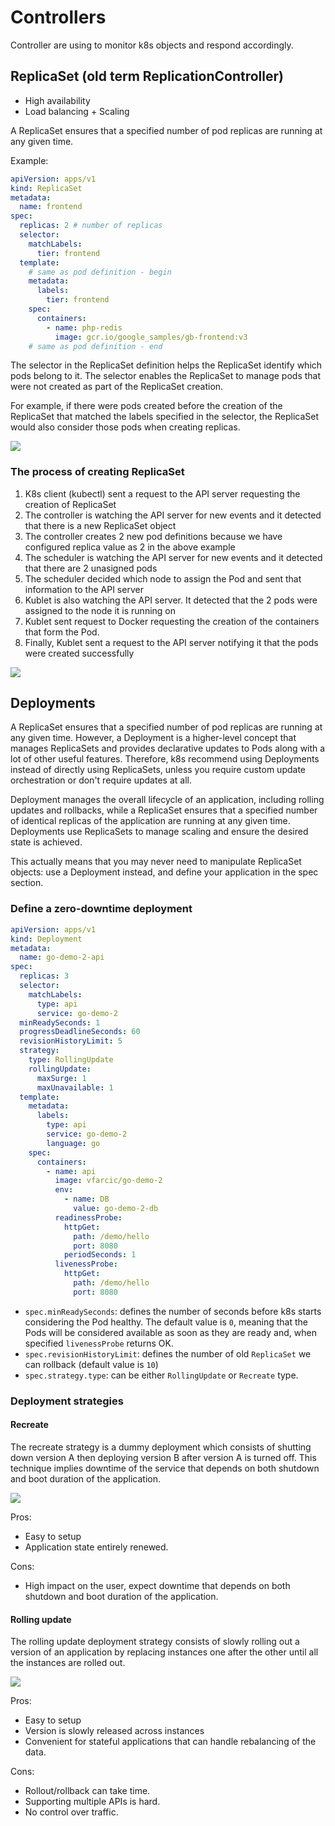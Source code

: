 # Controllers

Controller are using to monitor k8s objects and respond accordingly.

## ReplicaSet (old term ReplicationController)

- High availability
- Load balancing + Scaling

A ReplicaSet ensures that a specified number of pod replicas are running at any given time.

Example:

```yaml
apiVersion: apps/v1
kind: ReplicaSet
metadata:
  name: frontend
spec:
  replicas: 2 # number of replicas
  selector:
    matchLabels:
      tier: frontend
  template:
    # same as pod definition - begin
    metadata:
      labels:
        tier: frontend
    spec:
      containers:
        - name: php-redis
          image: gcr.io/google_samples/gb-frontend:v3
    # same as pod definition - end
```

The selector in the ReplicaSet definition helps the ReplicaSet identify which pods belong to it. The selector enables the ReplicaSet to manage pods that were not created as part of the ReplicaSet creation.

For example, if there were pods created before the creation of the ReplicaSet that matched the labels specified in the selector, the ReplicaSet would also consider those pods when creating replicas.

![](https://user-images.githubusercontent.com/17776979/222917753-7b914c80-7f9f-40f4-b56f-e0db6271a1b4.png)

### The process of creating ReplicaSet

1. K8s client (kubectl) sent a request to the API server requesting the creation of ReplicaSet
2. The controller is watching the API server for new events and it detected that there is a new ReplicaSet object
3. The controller creates 2 new pod definitions because we have configured replica value as 2 in the above example
4. The scheduler is watching the API server for new events and it detected that there are 2 unasigned pods
5. The scheduler decided which node to assign the Pod and sent that information to the API server
6. Kublet is also watching the API server. It detected that the 2 pods were assigned to the node it is running on
7. Kublet sent request to Docker requesting the creation of the containers that form the Pod.
8. Finally, Kublet sent a request to the API server notifying it that the pods were created successfully

![](https://user-images.githubusercontent.com/17776979/222917855-040c27d8-2d46-4d1a-b87f-14219a751074.png)

## Deployments

A ReplicaSet ensures that a specified number of pod replicas are running at any given time. However, a Deployment is a higher-level concept that manages ReplicaSets and provides declarative updates to Pods along with a lot of other useful features. Therefore, k8s recommend using Deployments instead of directly using ReplicaSets, unless you require custom update orchestration or don't require updates at all.

Deployment manages the overall lifecycle of an application, including rolling updates and rollbacks, while a ReplicaSet ensures that a specified number of identical replicas of the application are running at any given time. Deployments use ReplicaSets to manage scaling and ensure the desired state is achieved.

This actually means that you may never need to manipulate ReplicaSet objects: use a Deployment instead, and define your application in the spec section.

### Define a zero-downtime deployment

```yaml
apiVersion: apps/v1
kind: Deployment
metadata:
  name: go-demo-2-api
spec:
  replicas: 3
  selector:
    matchLabels:
      type: api
      service: go-demo-2
  minReadySeconds: 1
  progressDeadlineSeconds: 60
  revisionHistoryLimit: 5
  strategy:
    type: RollingUpdate
    rollingUpdate:
      maxSurge: 1
      maxUnavailable: 1
  template:
    metadata:
      labels:
        type: api
        service: go-demo-2
        language: go
    spec:
      containers:
        - name: api
          image: vfarcic/go-demo-2
          env:
            - name: DB
              value: go-demo-2-db
          readinessProbe:
            httpGet:
              path: /demo/hello
              port: 8080
            periodSeconds: 1
          livenessProbe:
            httpGet:
              path: /demo/hello
              port: 8080
```

- `spec.minReadySeconds`: defines the number of seconds before k8s starts considering the Pod healthy. The default value is `0`, meaning that the Pods will be considered available as soon as they are ready and, when specified `livenessProbe` returns OK.
- `spec.revisionHistoryLimit`: defines the number of old `ReplicaSet` we can rollback (default value is `10`)
- `spec.strategy.type`: can be either `RollingUpdate` or `Recreate` type.

### Deployment strategies

#### Recreate

The recreate strategy is a dummy deployment which consists of shutting down version A then deploying version B after version A is turned off. This technique implies downtime of the service that depends on both shutdown and boot duration of the application.

![](https://user-images.githubusercontent.com/17776979/223171910-eefe6615-e6fa-4230-b1ef-9270ce0dbf57.gif)

Pros:

- Easy to setup
- Application state entirely renewed.

Cons:

- High impact on the user, expect downtime that depends on both shutdown and boot duration of the application.

#### Rolling update

The rolling update deployment strategy consists of slowly rolling out a version of an application by replacing instances one after the other until all the instances are rolled out.

![](https://user-images.githubusercontent.com/17776979/223172285-eeb87a2c-c1e8-434c-ae3e-725b143e39c6.gif)

Pros:

- Easy to setup
- Version is slowly released across instances
- Convenient for stateful applications that can handle rebalancing of the data.

Cons:

- Rollout/rollback can take time.
- Supporting multiple APIs is hard.
- No control over traffic.
